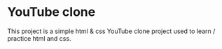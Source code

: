 # YouTube clone

This project is a simple html & css YouTube clone project used to learn / practice html and css.